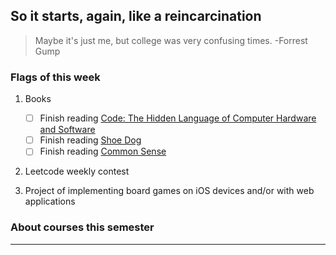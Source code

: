 ## So it starts, again, like a reincarcination

> Maybe it's just me, but college was very confusing times. -Forrest Gump

### Flags of this week

1. Books

   - [ ] Finish reading [Code: The Hidden Language of Computer Hardware and Software](https://d.pr/WsAIqa)
   - [ ] Finish reading [Shoe Dog](https://d.pr/mzMBwU)
   - [ ] Finish reading [Common Sense](https://d.pr/09zy03)

2. Leetcode weekly contest

3. Project of implementing board games on iOS devices and/or with web applications

### About courses this semester

---
